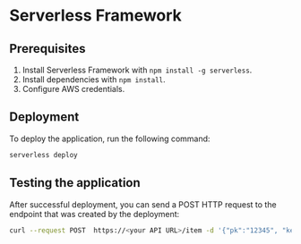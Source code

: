 # Serverless Framework

## Prerequisites

1. Install Serverless Framework with `npm install -g serverless`.
2. Install dependencies with `npm install`.
3. Configure AWS credentials.

## Deployment

To deploy the application, run the following command:

```bash
serverless deploy
```

## Testing the application

After successful deployment, you can send a POST HTTP request to the endpoint that was created by the deployment:

```bash
curl --request POST  https://<your API URL>/item -d '{"pk":"12345", "key2":"tiktok"}' -H 'Content-Type: application/json'
```
